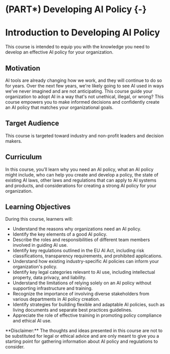
# (PART\*) Developing AI Policy {-}



# Introduction to Developing AI Policy

This course is intended to equip you with the knowledge you need to develop an effective AI policy for your organization.

## Motivation

AI tools are already changing how we work, and they will continue to do so for years. Over the next few years, we're likely going to see AI used in ways we've never imagined and are not anticipating. This course guide your organization to adopt AI in a way that's not unethical, illegal, or wrong? This course empowers you to make informed decisions and confidently create an AI policy that matches your organizational goals.

## Target Audience  

This course is targeted toward industry and non-profit leaders and decision makers.

## Curriculum  

In this course, you’ll learn why you need an AI policy, what an AI policy might include, who can help you create and develop a policy, the state of existing AI laws, other laws and regulations that can apply to AI systems and products, and considerations for creating a strong AI policy for your organization.

## Learning Objectives

During this course, learners will:

- Understand the reasons why organizations need an AI policy.
- Identify the key elements of a good AI policy.
- Describe the roles and responsibilities of different team members involved in guiding AI use.
- Identify key regulations outlined in the EU AI Act, including risk classifications, transparency requirements, and prohibited applications.
- Understand how existing industry-specific AI policies can inform your organization's policy.
- Identify key legal categories relevant to AI use, including intellectual property, data privacy, and liability.
- Understand the limitations of relying solely on an AI policy without supporting infrastructure and training.
- Recognize the importance of involving diverse stakeholders from various departments in AI policy creation.
- Identify strategies for building flexible and adaptable AI policies, such as living documents and separate best practices guidelines.
- Appreciate the role of effective training in promoting policy compliance and ethical AI use.

<div class = disclaimer>
**Disclaimer:** The thoughts and ideas presented in this course are not to be substituted for legal or ethical advice and are only meant to give you a starting point for gathering information about AI policy and regulations to consider.
</div>
